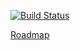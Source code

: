 [![Build Status](https://travis-ci.org/cobaro/elvin.svg?branch=master)](https://travis-ci.org/cobaro/elvin)

[Roadmap](https://github.com/cobaro/elvin/wiki/Roadmap)
  
